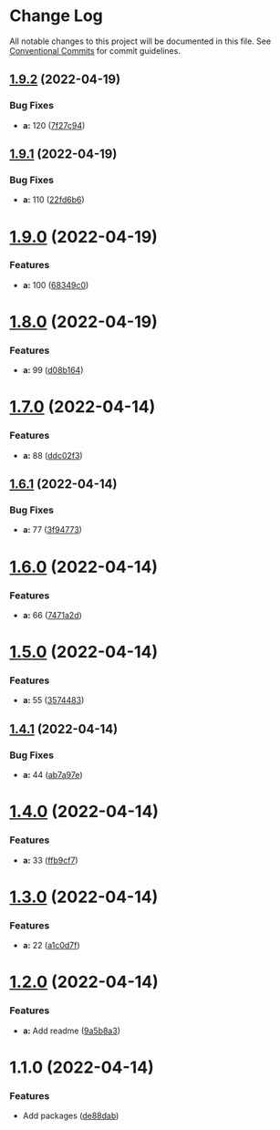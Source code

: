 # Change Log

All notable changes to this project will be documented in this file.
See [Conventional Commits](https://conventionalcommits.org) for commit guidelines.

## [1.9.2](https://github.com/isachivka/lerna-test/compare/@lerna-test/a@1.9.1...@lerna-test/a@1.9.2) (2022-04-19)


### Bug Fixes

* **a:** 120 ([7f27c94](https://github.com/isachivka/lerna-test/commit/7f27c94e723d56bca13685483cd19742422e9684))





## [1.9.1](https://github.com/isachivka/lerna-test/compare/@lerna-test/a@1.9.0...@lerna-test/a@1.9.1) (2022-04-19)


### Bug Fixes

* **a:** 110 ([22fd6b6](https://github.com/isachivka/lerna-test/commit/22fd6b69b470110fd2a23e731c02d4bb44f931e3))





# [1.9.0](https://github.com/isachivka/lerna-test/compare/@lerna-test/a@1.8.0...@lerna-test/a@1.9.0) (2022-04-19)


### Features

* **a:** 100 ([68349c0](https://github.com/isachivka/lerna-test/commit/68349c0f342c7993271b03bd05f7e7119aa0b825))





# [1.8.0](https://github.com/isachivka/lerna-test/compare/@lerna-test/a@1.7.0...@lerna-test/a@1.8.0) (2022-04-19)


### Features

* **a:** 99 ([d08b164](https://github.com/isachivka/lerna-test/commit/d08b1640043c30d32192ef2ce3dc751957394a87))





# [1.7.0](https://github.com/isachivka/lerna-test/compare/@lerna-test/a@1.6.1...@lerna-test/a@1.7.0) (2022-04-14)


### Features

* **a:** 88 ([ddc02f3](https://github.com/isachivka/lerna-test/commit/ddc02f37f923f5cb06b2c5f513d4a15d892e8561))





## [1.6.1](https://github.com/isachivka/lerna-test/compare/@lerna-test/a@1.6.0...@lerna-test/a@1.6.1) (2022-04-14)


### Bug Fixes

* **a:** 77 ([3f94773](https://github.com/isachivka/lerna-test/commit/3f94773eecad4429b874a8aed3f84c5e7ae557f2))





# [1.6.0](https://github.com/isachivka/lerna-test/compare/@lerna-test/a@1.5.0...@lerna-test/a@1.6.0) (2022-04-14)


### Features

* **a:** 66 ([7471a2d](https://github.com/isachivka/lerna-test/commit/7471a2df4fe8a630b6681ac453fd2a9a90d746a6))





# [1.5.0](https://github.com/isachivka/lerna-test/compare/@lerna-test/a@1.4.1...@lerna-test/a@1.5.0) (2022-04-14)


### Features

* **a:** 55 ([3574483](https://github.com/isachivka/lerna-test/commit/3574483fc1d1b0eb1aee637ec8a41cae19e86c63))





## [1.4.1](https://github.com/isachivka/lerna-test/compare/@lerna-test/a@1.4.0...@lerna-test/a@1.4.1) (2022-04-14)


### Bug Fixes

* **a:** 44 ([ab7a97e](https://github.com/isachivka/lerna-test/commit/ab7a97e4da0d6d12a7fe02a2fa8d00acceaf30f2))





# [1.4.0](https://github.com/isachivka/lerna-test/compare/@lerna-test/a@1.3.0...@lerna-test/a@1.4.0) (2022-04-14)


### Features

* **a:** 33 ([ffb9cf7](https://github.com/isachivka/lerna-test/commit/ffb9cf7ad3d526a0b1e57c6f7966571da2668764))





# [1.3.0](https://github.com/isachivka/lerna-test/compare/@lerna-test/a@1.2.0...@lerna-test/a@1.3.0) (2022-04-14)


### Features

* **a:** 22 ([a1c0d7f](https://github.com/isachivka/lerna-test/commit/a1c0d7f759b74fbf0c67a7fb5409317f62b5c712))





# [1.2.0](https://github.com/isachivka/lerna-test/compare/@lerna-test/a@1.1.0...@lerna-test/a@1.2.0) (2022-04-14)


### Features

* **a:** Add readme ([9a5b8a3](https://github.com/isachivka/lerna-test/commit/9a5b8a320439ac05646978d6707dfec89ce3c169))





# 1.1.0 (2022-04-14)


### Features

* Add packages ([de88dab](https://github.com/isachivka/lerna-test/commit/de88dab2b90a6a823148f51864d618fb7f284cab))
